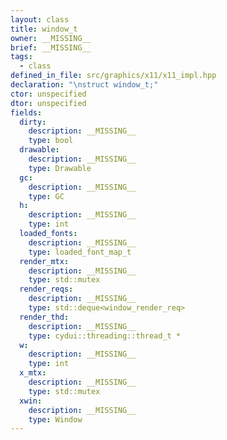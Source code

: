 ```yaml
---
layout: class
title: window_t
owner: __MISSING__
brief: __MISSING__
tags:
  - class
defined_in_file: src/graphics/x11/x11_impl.hpp
declaration: "\nstruct window_t;"
ctor: unspecified
dtor: unspecified
fields:
  dirty:
    description: __MISSING__
    type: bool
  drawable:
    description: __MISSING__
    type: Drawable
  gc:
    description: __MISSING__
    type: GC
  h:
    description: __MISSING__
    type: int
  loaded_fonts:
    description: __MISSING__
    type: loaded_font_map_t
  render_mtx:
    description: __MISSING__
    type: std::mutex
  render_reqs:
    description: __MISSING__
    type: std::deque<window_render_req>
  render_thd:
    description: __MISSING__
    type: cydui::threading::thread_t *
  w:
    description: __MISSING__
    type: int
  x_mtx:
    description: __MISSING__
    type: std::mutex
  xwin:
    description: __MISSING__
    type: Window
---
```

